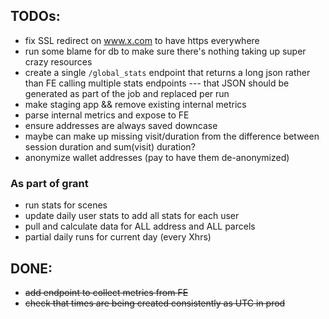 ## TODOs:

 * fix SSL redirect on www.x.com to have https everywhere
 * run some blame for db to make sure there's nothing taking up super crazy resources
 * create a single `/global_stats` endpoint that returns a long json rather than FE calling multiple stats endpoints
 --- that JSON should be generated as part of the job and replaced per run
 * make staging app && remove existing internal metrics
 * parse internal metrics and expose to FE
 * ensure addresses are always saved downcase
 * maybe can make up missing visit/duration from the difference between session duration and sum(visit) duration?
 * anonymize wallet addresses (pay to have them de-anonymized)

### As part of grant

 * run stats for scenes
 * update daily user stats to add all stats for each user
 * pull and calculate data for ALL address and ALL parcels
 * partial daily runs for current day (every Xhrs)

## DONE:

 * ~~add endpoint to collect metrics from FE~~
 * ~~check that times are being created consistently as UTC in prod~~
